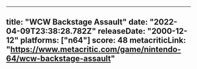 
---
title: "WCW Backstage Assault"
date: "2022-04-09T23:38:28.782Z"
releaseDate: "2000-12-12"
platforms: ["n64"]
score: 48
metacriticLink: "https://www.metacritic.com/game/nintendo-64/wcw-backstage-assault"
---
